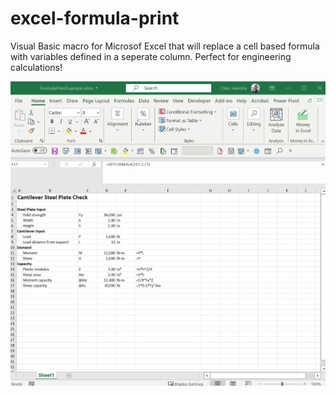 # excel-formula-print

Visual Basic macro for Microsof Excel that will replace a cell based formula with variables defined in a seperate column. Perfect for engineering calculations!

![recording](https://raw.githubusercontent.com/chris-hendrix/excel-formula-print/main/recording.gif)
